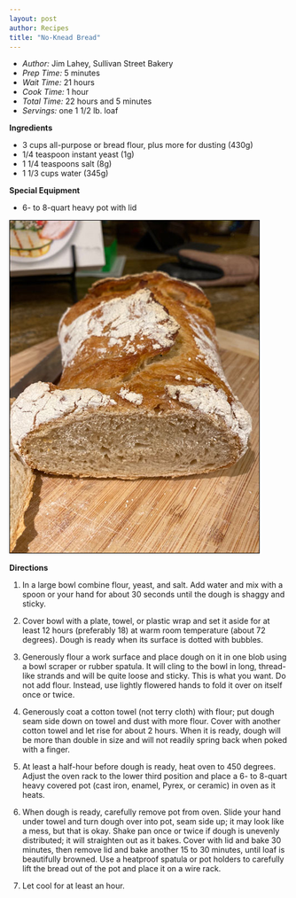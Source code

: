 ```yaml
---
layout: post
author: Recipes
title: "No-Knead Bread"
---
```


* _Author:_ Jim Lahey, Sullivan Street Bakery
* _Prep Time:_ 5 minutes
* _Wait Time:_ 21 hours
* _Cook Time:_ 1 hour
* _Total Time:_ 22 hours and 5 minutes
* _Servings:_ one 1 1/2 lb. loaf

**Ingredients**
* 3 cups all-purpose or bread flour, plus more for dusting (430g)
* 1/4 teaspoon instant yeast (1g)
* 1 1/4 teaspoons salt (8g)
* 1 1/3 cups water (345g)

**Special Equipment**
* 6- to 8-quart heavy pot with lid

![Photo by Jonah Without the Whale](/images/2020-04-08_no_knead_bread.jpg)

**Directions**
1. In a large bowl combine flour, yeast, and salt. Add water and mix with a spoon or your hand for about 30 seconds until the dough is shaggy and sticky.

2. Cover bowl with a plate, towel, or plastic wrap and set it aside for at least 12 hours (preferably 18) at warm room temperature (about 72 degrees). Dough is ready when its surface is dotted with bubbles.

3. Generously flour a work surface and place dough on it in one blob using a bowl scraper or rubber spatula. It will cling to the bowl in long, thread-like strands and will be quite loose and sticky. This is what you want. Do not add flour. Instead, use lightly flowered hands to fold it over on itself once or twice. 

4. Generously coat a cotton towel (not terry cloth) with flour; put dough seam side down on towel and dust with more flour. Cover with another cotton towel and let rise for about 2 hours. When it is ready, dough will be more than double in size and will not readily spring back when poked with a finger.

5. At least a half-hour before dough is ready, heat oven to 450 degrees. Adjust the oven rack to the lower third position and place a 6- to 8-quart heavy covered pot (cast iron, enamel, Pyrex, or ceramic) in oven as it heats.

6. When dough is ready, carefully remove pot from oven. Slide your hand under towel and turn dough over into pot, seam side up; it may look like a mess, but that is okay. Shake pan once or twice if dough is unevenly distributed; it will straighten out as it bakes. Cover with lid and bake 30 minutes, then remove lid and bake another 15 to 30 minutes, until loaf is beautifully browned. Use a heatproof spatula or pot holders to carefully lift the bread out of the pot and place it on a wire rack.

7. Let cool for at least an hour.

